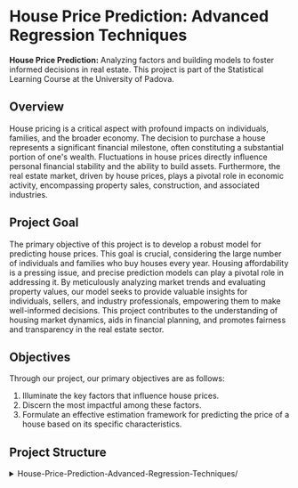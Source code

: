 # House Price Prediction: Advanced Regression Techniques

**House Price Prediction:** Analyzing factors and building models to foster informed decisions in real estate. This project is part of the Statistical Learning Course at the University of Padova.

## Overview
House pricing is a critical aspect with profound impacts on individuals, families, and the broader economy. The decision to purchase a house represents a significant financial milestone, often constituting a substantial portion of one's wealth. Fluctuations in house prices directly influence personal financial stability and the ability to build assets. Furthermore, the real estate market, driven by house prices, plays a pivotal role in economic activity, encompassing property sales, construction, and associated industries.

## Project Goal
The primary objective of this project is to develop a robust model for predicting house prices. This goal is crucial, considering the large number of individuals and families who buy houses every year. Housing affordability is a pressing issue, and precise prediction models can play a pivotal role in addressing it. By meticulously analyzing market trends and evaluating property values, our model seeks to provide valuable insights for individuals, sellers, and industry professionals, empowering them to make well-informed decisions. This project contributes to the understanding of housing market dynamics, aids in financial planning, and promotes fairness and transparency in the real estate sector.

## Objectives
Through our project, our primary objectives are as follows:

1. Illuminate the key factors that influence house prices.
2. Discern the most impactful among these factors.
3. Formulate an effective estimation framework for predicting the price of a house based on its specific characteristics.

## Project Structure
<details>
<summary>House-Price-Prediction-Advanced-Regression-Techniques/</summary>
  <ul>
    <li><details>
      <summary>data/</summary>
        <ul>
          <li>sample_submission.csv</li>
          <li>test.csv</li>
          <li>train.csv</li>
        </ul>
    </details></li>
    <li><details>
      <summary>reports/</summary>
        <ul>
          <li>House_Price_Prediction_Report.pdf</li>
        </ul>
    </details></li>
    <li>README.md</li>
    <li>Stat_project.Rmd</li>
    <li>Stat_project.html</li>
    <li>.gitignore</li>
    <li>requirements.txt</li>
  </ul>
</details>
